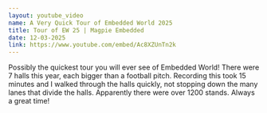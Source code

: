 ```yaml
---
layout: youtube_video
name: A Very Quick Tour of Embedded World 2025
title: Tour of EW 25 | Magpie Embedded
date: 12-03-2025
link: https://www.youtube.com/embed/Ac8XZUnTn2k
---
```


Possibly the quickest tour you will ever see of Embedded World!
There were 7 halls this year, each bigger than a football pitch.
Recording this took 15 minutes and I walked through the halls quickly, not stopping down the many lanes that divide the halls.
Apparently there were over 1200 stands.
Always a great time!
